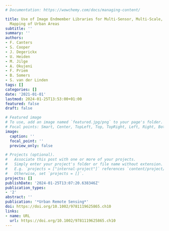 ```yaml
---
# Documentation: https://wowchemy.com/docs/managing-content/

title: Use of Image Endmember Libraries for Multi-Sensor, Multi-Scale, and Multi-Site
  Mapping of Urban Areas
subtitle: ''
summary: ''
authors:
- F. Canters
- S. Cooper
- J. Degerickx
- U. Heiden
- M. Jilge
- A. Okujeni
- F. Priem
- B. Somers
- S. van der Linden
tags: []
categories: []
date: '2021-01-01'
lastmod: 2024-01-25T13:53:00+01:00
featured: false
draft: false

# Featured image
# To use, add an image named `featured.jpg/png` to your page's folder.
# Focal points: Smart, Center, TopLeft, Top, TopRight, Left, Right, BottomLeft, Bottom, BottomRight.
image:
  caption: ''
  focal_point: ''
  preview_only: false

# Projects (optional).
#   Associate this post with one or more of your projects.
#   Simply enter your project's folder or file name without extension.
#   E.g. `projects = ["internal-project"]` references `content/project/deep-learning/index.md`.
#   Otherwise, set `projects = []`.
projects: []
publishDate: '2024-01-25T13:07:20.638346Z'
publication_types:
- '2'
abstract: ''
publication: '*Urban Remote Sensing*'
doi: https://doi.org/10.1002/9781119625865.ch10
links:
- name: URL
  url: https://doi.org/10.1002/9781119625865.ch10
---
```

